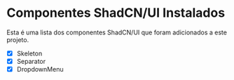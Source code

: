 # Componentes ShadCN/UI Instalados

Esta é uma lista dos componentes ShadCN/UI que foram adicionados a este projeto.

- [x] Skeleton
- [x] Separator 
- [x] DropdownMenu 